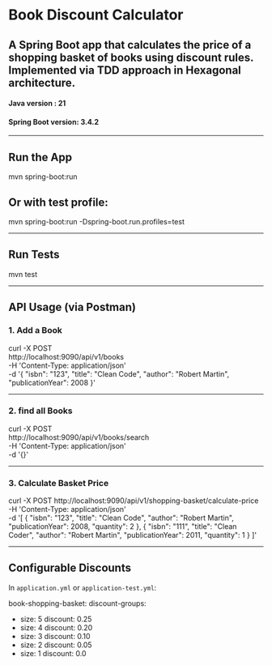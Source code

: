 # Book Discount Calculator

## A Spring Boot app that calculates the price of a shopping basket of books using discount rules. Implemented via TDD approach in Hexagonal  architecture.

#### Java version : 21
#### Spring Boot version: 3.4.2
---

## Run the App

mvn spring-boot:run


## Or with test profile:

mvn spring-boot:run -Dspring-boot.run.profiles=test


---

## Run Tests

mvn test


---

## API Usage (via Postman)

### 1. Add a Book

curl -X POST \
http://localhost:9090/api/v1/books \
-H 'Content-Type: application/json' \
-d '{
"isbn": "123",
"title": "Clean Code",
"author": "Robert Martin",
"publicationYear": 2008
}'

---

### 2. find all Books

curl -X POST \
http://localhost:9090/api/v1/books/search \
-H 'Content-Type: application/json' \
-d '{}'

---

### 3. Calculate Basket Price

curl -X POST http://localhost:9090/api/v1/shopping-basket/calculate-price \
-H 'Content-Type: application/json' \
-d '[
{
"isbn": "123",
"title": "Clean Code",
"author": "Robert Martin",
"publicationYear": 2008,
"quantity": 2
},
{
"isbn": "111",
"title": "Clean Coder",
"author": "Robert Martin",
"publicationYear": 2011,
"quantity": 1
}
]'

---

## Configurable Discounts

In `application.yml` or `application-test.yml`:

book-shopping-basket:
discount-groups:
- size: 5
  discount: 0.25
- size: 4
  discount: 0.20
- size: 3
  discount: 0.10
- size: 2
  discount: 0.05
- size: 1
  discount: 0.0

